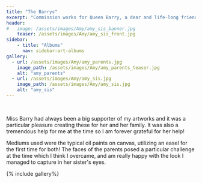 ```yaml
---
title: "The Barrys"
excerpt: "Commission works for Queen Barry, a dear and life-long friend from Groningen; (2019)"
header:
#   image: /assets/images/Amy/amy_sis_banner.jpg
    teaser: /assets/images/Amy/amy_sis_front.jpg
sidebar:
    - title: "Albums"
      nav: sidebar-art-albums
gallery:
  - url: /assets/images/Amy/amy_parents.jpg
    image_path: /assets/images/Amy/amy_parents_teaser.jpg
    alt: "amy_parents"
  - url: /assets/images/Amy/amy_sis.jpg
    image_path: /assets/images/Amy/amy_sis.jpg
    alt: "amy_sis"
---
```


<br>

Miss Barry had always been a big supporter of my artworks and it was a particular pleasure creating these for her and her family. It was also a tremendous help for me at the time so I am forever grateful for her help!

Mediums used were the typical oil paints on canvas, utilizing an easel for the first time for both! The faces of the parents posed a particular challenge at the time which I think I overcame, and am really happy with the look I managed to capture in her sister's eyes.

{% include gallery%}
